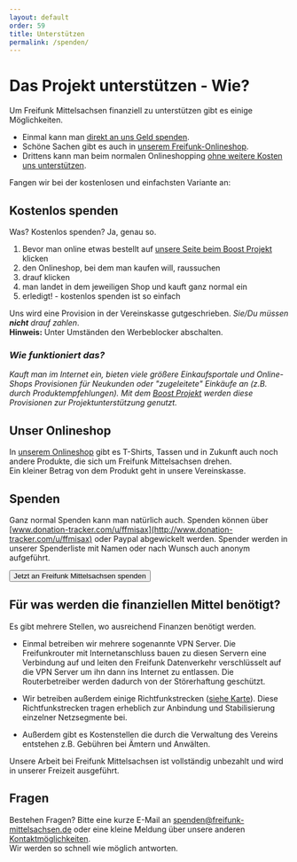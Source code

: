 ```yaml
---
layout: default
order: 59
title: Unterstützen
permalink: /spenden/
---
```


# Das Projekt unterstützen - Wie?

Um Freifunk Mittelsachsen finanziell zu unterstützen gibt es einige Möglichkeiten.

- Einmal kann man [direkt an uns Geld spenden](/spenden#spenden).
- Schöne Sachen gibt es auch in [unserem Freifunk-Onlineshop](//shop.freifunk-mittelsachsen.de).
- Drittens kann man beim normalen Onlineshopping [ohne weitere Kosten uns unterstützen](/spenden#kostenlos-spenden).

Fangen wir bei der kostenlosen und einfachsten Variante an:

## Kostenlos spenden

Was? Kostenlos spenden? Ja, genau so.  

1. Bevor man online etwas bestellt auf [unsere Seite beim Boost Projekt](https://www.boost-project.com/de/shops?charity_id=4144) klicken
2. den Onlineshop, bei dem man kaufen will, raussuchen
3. drauf klicken
4. man landet in dem jeweiligen Shop und kauft ganz normal ein
5. erledigt! - kostenlos spenden ist so einfach

Uns wird eine Provision in der Vereinskasse gutgeschrieben. *Sie/Du müssen __nicht__ drauf zahlen*.  
**Hinweis:** Unter Umständen den Werbeblocker abschalten.

### *Wie funktioniert das?*
*Kauft man im Internet ein, bieten viele größere Einkaufsportale und Online-Shops
Provisionen für Neukunden oder "zugeleitete" Einkäufe an (z.B. durch Produktempfehlungen).
Mit dem [Boost Projekt](https://www.boost-project.com/de/shops?charity_id=4144) werden diese Provisionen zur Projektunterstützung genutzt.*


## Unser Onlineshop

In [unserem Onlineshop](//shop.freifunk-mittelsachsen.de) gibt es T-Shirts, Tassen und in Zukunft auch noch andere
Produkte, die sich um Freifunk Mittelsachsen drehen.   
Ein kleiner Betrag von dem Produkt geht in unsere Vereinskasse.

## Spenden

Ganz normal Spenden kann man natürlich auch.
Spenden können über [www.donation-tracker.com/u/ffmisax](http://www.donation-tracker.com/u/ffmisax) oder Paypal abgewickelt werden.
Spender werden in unserer Spenderliste mit Namen oder nach Wunsch auch anonym aufgeführt.

<form action="https://www.paypal.com/cgi-bin/webscr" method="post" target="_top" style="margin-bottom: 1rem">
  <input type="hidden" name="cmd" value="_donations">
  <input type="hidden" name="business" value="david.noelte@gmx.de">
  <input type="hidden" name="lc" value="DE">
  <input type="hidden" name="item_name" value="Freifunk Mittelsachsen">
  <input type="hidden" name="no_note" value="0">
  <input type="hidden" name="currency_code" value="EUR">
  <input type="hidden" name="bn" value="PP-DonationsBF:spenden_button.png:NonHostedGuest">
  <button type="submit" class="btn btn-primary" name="submit" alt="Jetzt einfach, schnell und sicher online bezahlen – mit PayPal.">
    Jetzt an Freifunk Mittelsachsen spenden
    <i class="fa fa-paypal pp"></i>
  </button>
  <img alt="" border="0" src="https://www.paypalobjects.com/de_DE/i/scr/pixel.gif" width="1" height="1">
</form>


## Für was werden die finanziellen Mittel benötigt?

Es gibt mehrere Stellen, wo ausreichend Finanzen benötigt werden.

- Einmal betreiben wir mehrere sogenannte VPN Server.
  Die Freifunkrouter mit Internetanschluss bauen zu diesen Servern eine Verbindung auf und leiten den Freifunk Datenverkehr verschlüsselt auf die VPN Server um ihn dann ins Internet zu entlassen. Die Routerbetreiber werden dadurch von der Störerhaftung geschützt.

- Wir betreiben außerdem einige Richtfunkstrecken ([siehe Karte](//karte.freifunk-mittelsachsen.de/meshviewer/)). Diese
  Richtfunkstrecken tragen erheblich zur Anbindung und Stabilisierung einzelner Netzsegmente bei.

- Außerdem gibt es Kostenstellen die durch die Verwaltung des Vereins entstehen z.B. Gebühren bei Ämtern und Anwälten.

Unsere Arbeit bei Freifunk Mittelsachsen ist vollständig unbezahlt und wird in unserer Freizeit ausgeführt.


## Fragen

Bestehen Fragen? Bitte eine kurze E-Mail an [spenden@freifunk-mittelsachsen.de](mailto:spenden@freifunk-mittelsachsen.de) oder eine kleine Meldung über unsere anderen [Kontaktmöglichkeiten](/kontakt).  
Wir werden so schnell wie möglich antworten.
